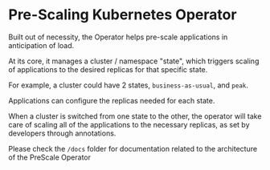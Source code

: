 # Pre-Scaling Kubernetes Operator

Built out of necessity, the Operator helps pre-scale applications in anticipation of load.

At its core, it manages a cluster / namespace "state", 
which triggers scaling of applications to the desired replicas for that specific state.

For example, a cluster could have 2 states, `business-as-usual`, and `peak`.

Applications can configure the replicas needed for each state.
 
When a cluster is switched from one state to the other, 
the operator will take care of scaling all of the applications to the necessary replicas,
as set by developers through annotations.

Please check the `/docs` folder for documentation related to the architecture of the PreScale Operator 
